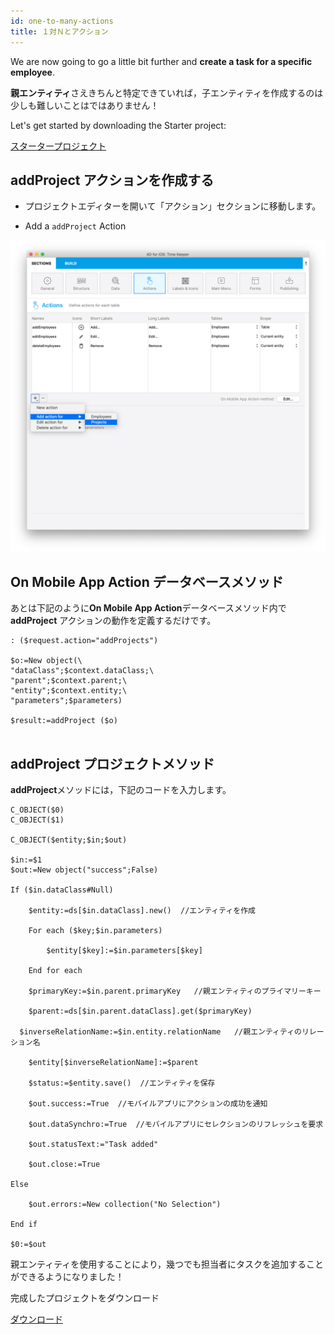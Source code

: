 ```yaml
---
id: one-to-many-actions
title: １対Ｎとアクション
---
```



We are now going to go a little bit further and **create a task for a specific employee**.

**親エンティティ**さえきちんと特定できていれば，子エンティティを作成するのは少しも難しいことはではありません！

Let's get started by downloading the Starter project:

<div className="center-button">
<a className="button button--primary"
href="https://github.com/4d-go-mobile/tutorial-RelationsActions/archive/6c649733f5efd3c799e4e04c05a85e17eeadf7f0.zip">スタータープロジェクト</a>
</div>

## addProject アクションを作成する

* プロジェクトエディターを開いて「アクション」セクションに移動します。

* Add a `addProject` Action

![addProject メソッドの作成](img/create-addProject-Method-4D-for-iOS-relation-parent-ID.png)


## On Mobile App Action データベースメソッド

あとは下記のように**On Mobile App Action**データベースメソッド内で**addProject** アクションの動作を定義するだけです。

```4d
: ($request.action="addProjects")

$o:=New object(\
"dataClass";$context.dataClass;\
"parent";$context.parent;\
"entity";$context.entity;\
"parameters";$parameters)

$result:=addProject ($o)


```

## addProject プロジェクトメソッド


**addProject**メソッドには，下記のコードを入力します。

```4d
C_OBJECT($0)
C_OBJECT($1)

C_OBJECT($entity;$in;$out)

$in:=$1
$out:=New object("success";False)

If ($in.dataClass#Null)

    $entity:=ds[$in.dataClass].new()  //エンティティを作成

    For each ($key;$in.parameters)

        $entity[$key]:=$in.parameters[$key]

    End for each 

    $primaryKey:=$in.parent.primaryKey   //親エンティティのプライマリーキー

    $parent:=ds[$in.parent.dataClass].get($primaryKey)

  $inverseRelationName:=$in.entity.relationName   //親エンティティのリレーション名

    $entity[$inverseRelationName]:=$parent

    $status:=$entity.save()  //エンティティを保存

    $out.success:=True  //モバイルアプリにアクションの成功を通知

    $out.dataSynchro:=True  //モバイルアプリにセレクションのリフレッシュを要求

    $out.statusText:="Task added"

    $out.close:=True

Else 

    $out.errors:=New collection("No Selection")

End if 

$0:=$out

```

親エンティティを使用することにより，幾つでも担当者にタスクを追加することができるようになりました！

完成したプロジェクトをダウンロード

<div className="center-button">
<a className="button button--primary"
href="https://github.com/4d-go-mobile/tutorial-RelationsActions/releases/latest/download/tutorial-RelationsActions.zip">ダウンロード</a>
</div>